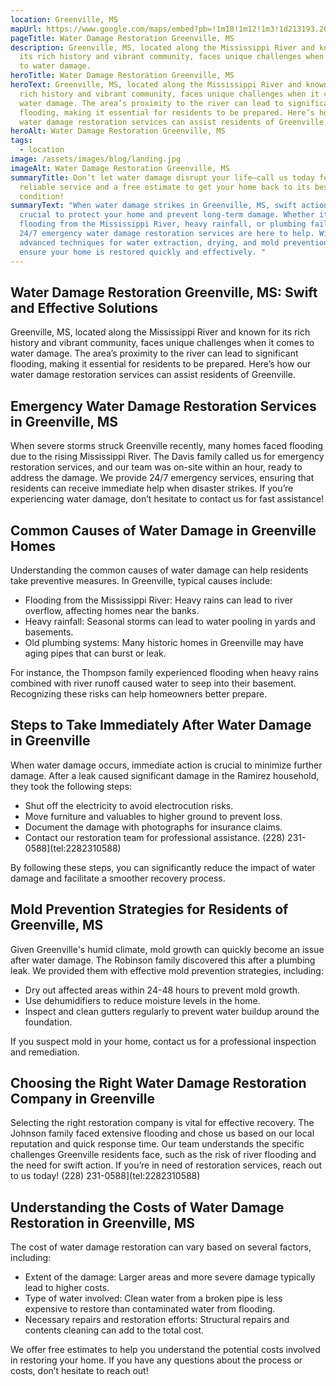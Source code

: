 ```yaml
---
location: Greenville, MS
mapUrl: https://www.google.com/maps/embed?pb=!1m18!1m12!1m3!1d213193.26174200792!2d-91.22493730178469!3d33.393388530506705!2m3!1f0!2f0!3f0!3m2!1i1024!2i768!4f13.1!3m3!1m2!1s0x862befcdb7aec9fb%3A0x5e8e481acf45111!2sGreenville%2C%20MS%2C%20USA!5e0!3m2!1sen!2sph!4v1728663185318!5m2!1sen!2sph
pageTitle: Water Damage Restoration Greenville, MS
description: Greenville, MS, located along the Mississippi River and known for
  its rich history and vibrant community, faces unique challenges when it comes
  to water damage.
heroTitle: Water Damage Restoration Greenville, MS
heroText: Greenville, MS, located along the Mississippi River and known for its
  rich history and vibrant community, faces unique challenges when it comes to
  water damage. The area’s proximity to the river can lead to significant
  flooding, making it essential for residents to be prepared. Here’s how our
  water damage restoration services can assist residents of Greenville.
heroAlt: Water Damage Restoration Greenville, MS
tags:
  - location
image: /assets/images/blog/landing.jpg
imageAlt: Water Damage Restoration Greenville, MS
summaryTitle: Don’t let water damage disrupt your life—call us today for fast,
  reliable service and a free estimate to get your home back to its best
  condition!
summaryText: "When water damage strikes in Greenville, MS, swift action is
  crucial to protect your home and prevent long-term damage. Whether it’s
  flooding from the Mississippi River, heavy rainfall, or plumbing failures, our
  24/7 emergency water damage restoration services are here to help. With
  advanced techniques for water extraction, drying, and mold prevention, we’ll
  ensure your home is restored quickly and effectively. "
---
```

## Water Damage Restoration Greenville, MS: Swift and Effective Solutions

Greenville, MS, located along the Mississippi River and known for its rich history and vibrant community, faces unique challenges when it comes to water damage. The area’s proximity to the river can lead to significant flooding, making it essential for residents to be prepared. Here’s how our water damage restoration services can assist residents of Greenville.

## Emergency Water Damage Restoration Services in Greenville, MS

When severe storms struck Greenville recently, many homes faced flooding due to the rising Mississippi River. The Davis family called us for emergency restoration services, and our team was on-site within an hour, ready to address the damage. We provide 24/7 emergency services, ensuring that residents can receive immediate help when disaster strikes. If you’re experiencing water damage, don’t hesitate to contact us for fast assistance!

## Common Causes of Water Damage in Greenville Homes

Understanding the common causes of water damage can help residents take preventive measures. In Greenville, typical causes include:

* Flooding from the Mississippi River: Heavy rains can lead to river overflow, affecting homes near the banks.
* Heavy rainfall: Seasonal storms can lead to water pooling in yards and basements.
* Old plumbing systems: Many historic homes in Greenville may have aging pipes that can burst or leak.

For instance, the Thompson family experienced flooding when heavy rains combined with river runoff caused water to seep into their basement. Recognizing these risks can help homeowners better prepare.

## Steps to Take Immediately After Water Damage in Greenville

When water damage occurs, immediate action is crucial to minimize further damage. After a leak caused significant damage in the Ramirez household, they took the following steps:

* Shut off the electricity to avoid electrocution risks.
* Move furniture and valuables to higher ground to prevent loss.
* Document the damage with photographs for insurance claims.
* Contact our restoration team for professional assistance. (228) 231-0588](tel:2282310588)

By following these steps, you can significantly reduce the impact of water damage and facilitate a smoother recovery process.

## Mold Prevention Strategies for Residents of Greenville, MS

Given Greenville's humid climate, mold growth can quickly become an issue after water damage. The Robinson family discovered this after a plumbing leak. We provided them with effective mold prevention strategies, including:

* Dry out affected areas within 24-48 hours to prevent mold growth.
* Use dehumidifiers to reduce moisture levels in the home.
* Inspect and clean gutters regularly to prevent water buildup around the foundation.

If you suspect mold in your home, contact us for a professional inspection and remediation.

## Choosing the Right Water Damage Restoration Company in Greenville

Selecting the right restoration company is vital for effective recovery. The Johnson family faced extensive flooding and chose us based on our local reputation and quick response time. Our team understands the specific challenges Greenville residents face, such as the risk of river flooding and the need for swift action. If you’re in need of restoration services, reach out to us today! (228) 231-0588](tel:2282310588)

## Understanding the Costs of Water Damage Restoration in Greenville, MS

The cost of water damage restoration can vary based on several factors, including:

* Extent of the damage: Larger areas and more severe damage typically lead to higher costs.
* Type of water involved: Clean water from a broken pipe is less expensive to restore than contaminated water from flooding.
* Necessary repairs and restoration efforts: Structural repairs and contents cleaning can add to the total cost.

We offer free estimates to help you understand the potential costs involved in restoring your home. If you have any questions about the process or costs, don’t hesitate to reach out!
